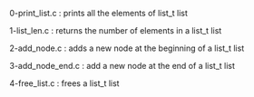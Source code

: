 0-print_list.c : prints all the elements of list_t list

1-list_len.c : returns the number of elements in a list_t list

2-add_node.c : adds a new node at the beginning of a list_t list

3-add_node_end.c : add a new node at the end of a list_t list

4-free_list.c : frees a list_t list
